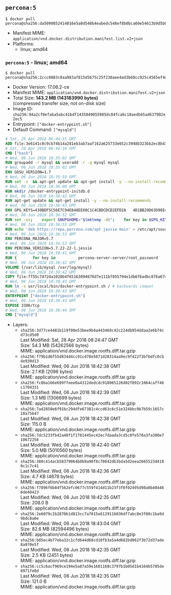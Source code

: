 ## `percona:5`

```console
$ docker pull percona@sha256:da5090852414016e5a0d540b4eabedc548ef8b0bca60e54613b9d5b0a662de4f
```

-	Manifest MIME: `application/vnd.docker.distribution.manifest.list.v2+json`
-	Platforms:
	-	linux; amd64

### `percona:5` - linux; amd64

```console
$ docker pull percona@sha256:2ccc0883c0aa983af815d5675c25f230aee4ad3b60cc925c4565ef4d21c2c5c4
```

-	Docker Version: 17.06.2-ce
-	Manifest MIME: `application/vnd.docker.distribution.manifest.v2+json`
-	Total Size: **143.2 MB (143183990 bytes)**  
	(compressed transfer size, not on-disk size)
-	Image ID: `sha256:94a2cf0efaba5abc41bdf1435849055985dc84fca6c18aedb65ad637902e2ec5`
-	Entrypoint: `["docker-entrypoint.sh"]`
-	Default Command: `["mysqld"]`

```dockerfile
# Sat, 28 Apr 2018 06:44:15 GMT
ADD file:3e6141c0c9cb74b14a281eb3ab7aaf162a625733e652c3948b323bb2ec8b4343 in / 
# Sat, 28 Apr 2018 06:44:16 GMT
CMD ["bash"]
# Wed, 06 Jun 2018 18:35:02 GMT
RUN groupadd -r mysql && useradd -r -g mysql mysql
# Wed, 06 Jun 2018 18:35:02 GMT
ENV GOSU_VERSION=1.7
# Wed, 06 Jun 2018 18:35:59 GMT
RUN set -x 	&& apt-get update && apt-get install -y --no-install-recommends ca-certificates wget && rm -rf /var/lib/apt/lists/* 	&& wget -O /usr/local/bin/gosu "https://github.com/tianon/gosu/releases/download/$GOSU_VERSION/gosu-$(dpkg --print-architecture)" 	&& wget -O /usr/local/bin/gosu.asc "https://github.com/tianon/gosu/releases/download/$GOSU_VERSION/gosu-$(dpkg --print-architecture).asc" 	&& export GNUPGHOME="$(mktemp -d)" 	&& gpg --keyserver ha.pool.sks-keyservers.net --recv-keys B42F6819007F00F88E364FD4036A9C25BF357DD4 	&& gpg --batch --verify /usr/local/bin/gosu.asc /usr/local/bin/gosu 	&& rm -r "$GNUPGHOME" /usr/local/bin/gosu.asc 	&& chmod +x /usr/local/bin/gosu 	&& gosu nobody true 	&& apt-get purge -y --auto-remove ca-certificates wget
# Wed, 06 Jun 2018 18:36:00 GMT
RUN mkdir /docker-entrypoint-initdb.d
# Wed, 06 Jun 2018 18:36:42 GMT
RUN apt-get update && apt-get install -y --no-install-recommends 		apt-transport-https ca-certificates 		pwgen 	&& rm -rf /var/lib/apt/lists/*
# Wed, 06 Jun 2018 18:36:43 GMT
ENV GPG_KEYS=430BDF5C56E7C94E848EE60C1C4CBDCDCD2EFD2A 	4D1BB29D63D98E422B2113B19334A25F8507EFA5
# Wed, 06 Jun 2018 18:36:52 GMT
RUN set -ex; 	export GNUPGHOME="$(mktemp -d)"; 	for key in $GPG_KEYS; do 		gpg --keyserver ha.pool.sks-keyservers.net --recv-keys "$key"; 	done; 	gpg --export $GPG_KEYS > /etc/apt/trusted.gpg.d/percona.gpg; 	rm -r "$GNUPGHOME"; 	apt-key list
# Wed, 06 Jun 2018 18:36:53 GMT
RUN echo 'deb https://repo.percona.com/apt jessie main' > /etc/apt/sources.list.d/percona.list
# Wed, 06 Jun 2018 18:36:53 GMT
ENV PERCONA_MAJOR=5.7
# Wed, 06 Jun 2018 18:36:53 GMT
ENV PERCONA_VERSION=5.7.22-22-1.jessie
# Wed, 06 Jun 2018 18:38:41 GMT
RUN { 		for key in 			percona-server-server/root_password 			percona-server-server/root_password_again 			"percona-server-server-$PERCONA_MAJOR/root-pass" 			"percona-server-server-$PERCONA_MAJOR/re-root-pass" 		; do 			echo "percona-server-server-$PERCONA_MAJOR" "$key" password 'unused'; 		done; 	} | debconf-set-selections 	&& apt-get update 	&& apt-get install -y 		percona-server-server-$PERCONA_MAJOR=$PERCONA_VERSION 	&& rm -rf /var/lib/apt/lists/* 	&& sed -ri 's/^user\s/#&/' /etc/mysql/my.cnf 	&& rm -rf /var/lib/mysql && mkdir -p /var/lib/mysql /var/run/mysqld 	&& chown -R mysql:mysql /var/lib/mysql /var/run/mysqld 	&& chmod 777 /var/run/mysqld 	&& find /etc/mysql/ -name '*.cnf' -print0 		| xargs -0 grep -lZE '^(bind-address|log)' 		| xargs -rt -0 sed -Ei 's/^(bind-address|log)/#&/' 	&& echo '[mysqld]\nskip-host-cache\nskip-name-resolve' > /etc/mysql/conf.d/docker.cnf
# Wed, 06 Jun 2018 18:38:42 GMT
VOLUME [/var/lib/mysql /var/log/mysql]
# Wed, 06 Jun 2018 18:38:42 GMT
COPY file:ff55c7472da1028b4f65163094878d7e111bf055794e1db6f6adbc876a67481b in /usr/local/bin/ 
# Wed, 06 Jun 2018 18:38:43 GMT
RUN ln -s usr/local/bin/docker-entrypoint.sh / # backwards compat
# Wed, 06 Jun 2018 18:38:43 GMT
ENTRYPOINT ["docker-entrypoint.sh"]
# Wed, 06 Jun 2018 18:38:43 GMT
EXPOSE 3306/tcp
# Wed, 06 Jun 2018 18:38:44 GMT
CMD ["mysqld"]
```

-	Layers:
	-	`sha256:3d77ce4481b119f00e53bee9b4a443469c42c224db954ddaa2e6b74cd73cd5d0`  
		Last Modified: Sat, 28 Apr 2018 08:24:47 GMT  
		Size: 54.3 MB (54262566 bytes)  
		MIME: application/vnd.docker.image.rootfs.diff.tar.gzip
	-	`sha256:f79b1d6f55d834d4cc91cd78e5871d28314aa9ec9f422f3bf6dfc0cbde930d13`  
		Last Modified: Wed, 06 Jun 2018 18:42:38 GMT  
		Size: 2.1 KB (2096 bytes)  
		MIME: application/vnd.docker.image.rootfs.diff.tar.gzip
	-	`sha256:fc0ba166e699ffeee0a4312dedcdc918965226d02f092c1064caff46c1704331`  
		Last Modified: Wed, 06 Jun 2018 18:42:39 GMT  
		Size: 1.3 MB (1306699 bytes)  
		MIME: application/vnd.docker.image.rootfs.diff.tar.gzip
	-	`sha256:7ad2850e6f91bc294dfe67381c4ccd63c6c51e324bbc9b7b59c1657c10a75647`  
		Last Modified: Wed, 06 Jun 2018 18:42:38 GMT  
		Size: 115.0 B  
		MIME: application/vnd.docker.image.rootfs.diff.tar.gzip
	-	`sha256:7dc5233fb42a40f1f1701445ec42ec7daada3cd5c0fe570a3fa380e710672256`  
		Last Modified: Wed, 06 Jun 2018 18:42:40 GMT  
		Size: 5.0 MB (5010560 bytes)  
		MIME: application/vnd.docker.image.rootfs.diff.tar.gzip
	-	`sha256:388c414acb58379064b0b9a90f8c70642db3bda5d2eea2665523d4180c1c7c41`  
		Last Modified: Wed, 06 Jun 2018 18:42:36 GMT  
		Size: 4.7 KB (4678 bytes)  
		MIME: application/vnd.docker.image.rootfs.diff.tar.gzip
	-	`sha256:f7896f6b84f562efc0677c559f414d11b23f3f0f02495d98a0b404466de40423`  
		Last Modified: Wed, 06 Jun 2018 18:42:35 GMT  
		Size: 208.0 B  
		MIME: application/vnd.docker.image.rootfs.diff.tar.gzip
	-	`sha256:2e6079c2b2870b1d813cc7a7015e6129116036df7abc8e3f88c1ba9d9bdc8a0e`  
		Last Modified: Wed, 06 Jun 2018 18:43:04 GMT  
		Size: 82.6 MB (82594496 bytes)  
		MIME: application/vnd.docker.image.rootfs.diff.tar.gzip
	-	`sha256:b05ec4b77eba32c1cfd644d68cd10fb3a5a4d682bd062f3b72d37ade8a970e5f`  
		Last Modified: Wed, 06 Jun 2018 18:42:35 GMT  
		Size: 2.5 KB (2451 bytes)  
		MIME: application/vnd.docker.image.rootfs.diff.tar.gzip
	-	`sha256:cc5c6acf969ce194e5a87a59e1681168c3797b1b05d1b4164b5785de8971fe0d`  
		Last Modified: Wed, 06 Jun 2018 18:42:35 GMT  
		Size: 121.0 B  
		MIME: application/vnd.docker.image.rootfs.diff.tar.gzip
